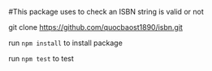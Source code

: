#This package uses to check an ISBN string is valid or not

git clone https://github.com/quocbaost1890/isbn.git

run `npm install` to install package

run `npm test` to test
